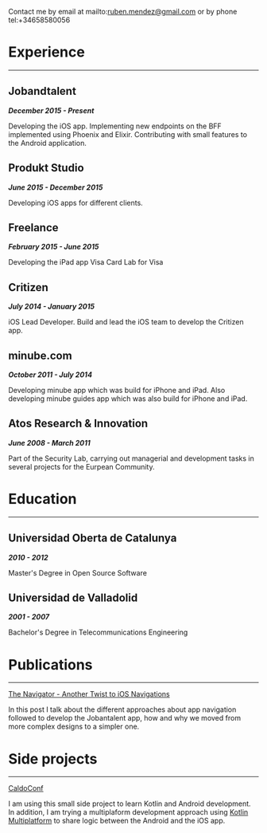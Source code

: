 Contact me by email at mailto:ruben.mendez@gmail.com or by phone tel:+34658580056

# Experience

---

## Jobandtalent

_**December 2015 - Present**_

Developing the iOS app.
Implementing new endpoints on the BFF implemented using Phoenix and Elixir.
Contributing with small features to the Android application.

## Produkt Studio

_**June 2015 - December 2015**_

Developing iOS apps for different clients.

## Freelance

_**February 2015 - June 2015**_

Developing the iPad app Visa Card Lab for Visa

## Critizen

_**July 2014 - January 2015**_

iOS Lead Developer. Build and lead the iOS team to develop the Critizen app.

## minube.com

_**October 2011 - July 2014**_

Developing minube app which was build for iPhone and iPad. Also developing minube guides app which was also build for iPhone and iPad.

## Atos Research & Innovation

_**June 2008 - March 2011**_

Part of the Security Lab, carrying out managerial and development tasks in several projects for the Eurpean Community.

# Education

---

## Universidad Oberta de Catalunya

_**2010 - 2012**_

Master's Degree in Open Source Software

## Universidad de Valladolid

_**2001 - 2007**_

Bachelor's Degree in Telecommunications Engineering

# Publications

---

[The Navigator - Another Twist to iOS Navigations](https://jobandtalent.engineering/the-navigator-420b24fc57da?source=friends_link&sk=a0dbbedd3f087f0750a3cdc072e679d3)

In this post I talk about the different approaches about app navigation followed to develop the Jobantalent app, how and why we moved from more complex designs to a simpler one.

# Side projects

---

[CaldoConf](https://github.com/caldofran/caldoconf-mobile)

I am using this small side project to learn Kotlin and Android development. In addition, I am trying a multiplaform development approach using [Kotlin Multiplatform](https://kotlinlang.org/lp/mobile/) to share logic between the Android and the iOS app.
